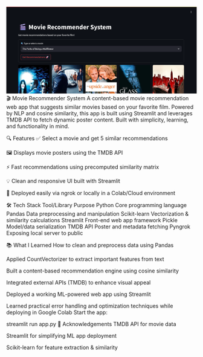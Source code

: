 ![App Preview](screenshot.png)
🎬 Movie Recommender System
A content-based movie recommendation web app that suggests similar movies based on your favorite film. Powered by NLP and cosine similarity, this app is built using Streamlit and leverages TMDB API to fetch dynamic poster content. Built with simplicity, learning, and functionality in mind.

🔍 Features
✅ Select a movie and get 5 similar recommendations

🖼️ Displays movie posters using the TMDB API

⚡ Fast recommendations using precomputed similarity matrix

💡 Clean and responsive UI built with Streamlit

🔗 Deployed easily via ngrok or locally in a Colab/Cloud environment

🛠️ Tech Stack
Tool/Library	Purpose
Python	Core programming language
Pandas	Data preprocessing and manipulation
Scikit-learn	Vectorization & similarity calculations
Streamlit	Front-end web app framework
Pickle	Model/data serialization
TMDB API	Poster and metadata fetching
Pyngrok	Exposing local server to public

📚 What I Learned
How to clean and preprocess data using Pandas

Applied CountVectorizer to extract important features from text

Built a content-based recommendation engine using cosine similarity

Integrated external APIs (TMDB) to enhance visual appeal

Deployed a working ML-powered web app using Streamlit

Learned practical error handling and optimization techniques while deploying in Google Colab
Start the app:

streamlit run app.py
🙌 Acknowledgements
TMDB API for movie data

Streamlit for simplifying ML app deployment

Scikit-learn for feature extraction & similarity
